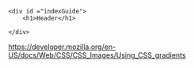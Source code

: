     <div id ="indexGuide">
        <h1>Header</h1>

    </div>


https://developer.mozilla.org/en-US/docs/Web/CSS/CSS_Images/Using_CSS_gradients
